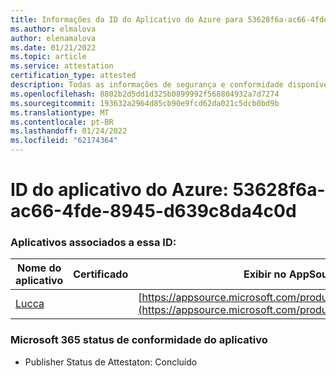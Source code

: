```yaml
---
title: Informações da ID do Aplicativo do Azure para 53628f6a-ac66-4fde-8945-d639c8da4c0d
ms.author: elmalova
author: elenamalova
ms.date: 01/21/2022
ms.topic: article
ms.service: attestation
certification_type: attested
description: Todas as informações de segurança e conformidade disponíveis para 53628f6a-ac66-4fde-8945-d639c8da4c0d.
ms.openlocfilehash: 8802b2d5dd1d325b0899992f568804932a7d7274
ms.sourcegitcommit: 193632a2964d85cb90e9fcd62da021c5dcb0bd9b
ms.translationtype: MT
ms.contentlocale: pt-BR
ms.lasthandoff: 01/24/2022
ms.locfileid: "62174364"
---
```

# <a name="azure-app-id-53628f6a-ac66-4fde-8945-d639c8da4c0d"></a>ID do aplicativo do Azure: 53628f6a-ac66-4fde-8945-d639c8da4c0d


### <a name="apps-associated-with-this-id"></a>Aplicativos associados a essa ID:
| **Nome do aplicativo** | **Certificado** | **Exibir no AppSource** |
|--------------|---------------|-----------------------|
| [Lucca](https://docs.microsoft.com/microsoft-365-app-certification/forward/WA200001650) |  | [https://appsource.microsoft.com/product/office/WA200001650](https://appsource.microsoft.com/product/office/WA200001650) |

### <a name="microsoft-365-app-compliance-status"></a>Microsoft 365 status de conformidade do aplicativo
- Publisher Status de Attestaton: Concluído
